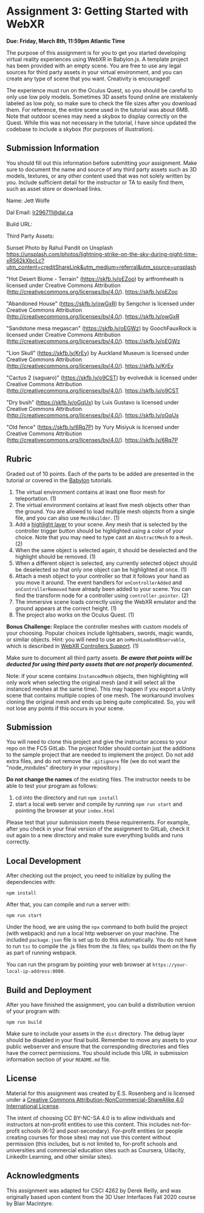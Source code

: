 # Assignment 3: Getting Started with WebXR

**Due: Friday, March 8th, 11:59pm Atlantic Time**

The purpose of this assignment is for you to get you started developing virtual reality experiences using WebXR in Babylon.js.  A template project has been provided with an empty scene.  You are free to use any legal sources for third party assets in your virtual environment, and you can create any type of scene that you want.  Creativity is encouraged!

The experience must run on the Oculus Quest, so you should be careful to only use low poly models.  Sometimes 3D assets found online are mistakenly labeled as low poly, so make sure to check the file sizes after you download them.  For reference, the entire scene used in the tutorial was about 6MB.  Note that outdoor scenes may need a skybox to display correctly on the Quest. While this was not necessary in the tutorial, I have since updated the codebase to include a skybox (for purposes of illustration).

## Submission Information

You should fill out this information before submitting your assignment.  Make sure to document the name and source of any third party assets such as 3D models, textures, or any other content used that was not solely written by you.  Include sufficient detail for the instructor or TA to easily find them, such as asset store or download links.

Name: Jett Wolfe

Dal Email: lr296711@dal.ca

Build URL:

Third Party Assets:

Sunset Photo by Rahul Pandit on Unsplash
https://unsplash.com/photos/lightning-strike-on-the-sky-during-night-time-xRS62kXbcLc?utm_content=creditShareLink&utm_medium=referral&utm_source=unsplash

"Hot Desert Biome - Terrain" (https://skfb.ly/oEZoo) by artfromheath is licensed under Creative Commons Attribution (http://creativecommons.org/licenses/by/4.0/).
https://skfb.ly/oEZoo

"Abandoned House" (https://skfb.ly/owGxR) by Sengchor is licensed under Creative Commons Attribution (http://creativecommons.org/licenses/by/4.0/).
https://skfb.ly/owGxR 

"Sandstone mesa megascan" (https://skfb.ly/oEGWz) by GoochFauxRock is licensed under Creative Commons Attribution (http://creativecommons.org/licenses/by/4.0/).
https://skfb.ly/oEGWz 

"Lion Skull" (https://skfb.ly/KrEy) by Auckland Museum is licensed under Creative Commons Attribution (http://creativecommons.org/licenses/by/4.0/).
https://skfb.ly/KrEy

"Cactus 2 (saguaro)" (https://skfb.ly/o9CST) by evolveduk is licensed under Creative Commons Attribution (http://creativecommons.org/licenses/by/4.0/).
https://skfb.ly/o9CST

"Dry bush" (https://skfb.ly/oGqUx) by Luis Gustavo is licensed under Creative Commons Attribution (http://creativecommons.org/licenses/by/4.0/).
https://skfb.ly/oGqUx

"Old fence" (https://skfb.ly/6Rq7P) by Yury Misiyuk is licensed under Creative Commons Attribution (http://creativecommons.org/licenses/by/4.0/).
https://skfb.ly/6Rq7P


## Rubric

Graded out of 10 points.  Each of the parts to be added are presented in the tutorial or covered in the [Babylon](https://doc.babylonjs.com/features/introductionToFeatures) tutorials.

1. The virtual environment contains at least one floor mesh for teleportation. (1)
2. The virtual environment contains at least five mesh objects other than the ground. You are allowed to load multiple mesh objects from a single file, and you can also use `MeshBuilder`. (1)
3. Add a [highlight layer](https://doc.babylonjs.com/features/featuresDeepDive/mesh/highlightLayer) to your scene.  Any mesh that is selected by the controller trigger button should be highlighted using a color of your choice.  Note that you may need to type cast an `AbstractMesh` to a `Mesh`. (2)
4. When the same object is selected again, it should be deselected and the highlight should be removed. (1)
5. When a different object is selected, any currently selected object should be deselected so that only one object can be highlighted at once. (1)
6. Attach a mesh object to your controller so that it follows your hand as you move it around. The event handlers for `onControllerAdded` and `onControllerRemoved` have already been added to your scene.  You can find the transform node for a  controller using `controller.pointer`. (2)
7. The immersive scene loads correctly using the WebXR emulator and the ground appears at the correct height. (1)
8. The project also works on the Oculus Quest. (1)

**Bonus Challenge:** Replace the controller meshes with custom models of your choosing. Popular choices include lightsabers, swords, magic wands, or similar objects. Hint: you will need to use an `onMeshLoadedObservable`, which is described in  [WebXR Controllers Support](https://doc.babylonjs.com/features/featuresDeepDive/webXR/webXRInputControllerSupport). (1)

Make sure to document all third party assets. ***Be aware that points will be deducted for using third party assets that are not properly documented.***

Note: if your scene contains `InstancedMesh` objects, then highlighting will only work when selecting the original mesh (and it will select all the instanced meshes at the same time).  This may happen if you export a Unity scene that contains multiple copies of one mesh.  The workaround involves cloning the original mesh and ends up being quite complicated.  So, you will not lose any points if this occurs in your scene.

## Submission

You will need to clone this project and give the instructor access to your repo on the FCS GitLab.  The project folder should contain just the additions to the sample project that are needed to implement the project.  Do not add extra files, and do not remove the `.gitignore` file (we do not want the "node_modules" directory in your repository.)

**Do not change the names** of the existing files.  The instructor needs to be able to test your program as follows:

1. cd into the directory and run ```npm install```
2. start a local web server and compile by running ```npm run start``` and pointing the browser at your ```index.html```

Please test that your submission meets these requirements.  For example, after you check in your final version of the assignment to GitLab, check it out again to a new directory and make sure everything builds and runs correctly.

## Local Development 

After checking out the project, you need to initialize by pulling the dependencies with:

```
npm install
```

After that, you can compile and run a server with:

```
npm run start
```

Under the hood, we are using the `npx` command to both build the project (with webpack) and run a local http webserver on your machine.  The included ```package.json``` file is set up to do this automatically.  You do not have to run ```tsc``` to compile the .js files from the .ts files;  ```npx``` builds them on the fly as part of running webpack.

You can run the program by pointing your web browser at ```https://your-local-ip-address:8080```.  

## Build and Deployment

After you have finished the assignment, you can build a distribution version of your program with:

```
npm run build
```

Make sure to include your assets in the `dist` directory.  The debug layer should be disabled in your final build.  Remember to move any assets to your public webserver and ensure that the corresponding directories and files have the correct permissions. You should include this URL in submission information section of your `README.md` file. 

## License

Material for this assignment was created by E.S. Rosenberg and is licensed under a [Creative Commons Attribution-NonCommercial-ShareAlike 4.0 International License](http://creativecommons.org/licenses/by-nc-sa/4.0/).

The intent of choosing CC BY-NC-SA 4.0 is to allow individuals and instructors at non-profit entities to use this content.  This includes not-for-profit schools (K-12 and post-secondary). For-profit entities (or people creating courses for those sites) may not use this content without permission (this includes, but is not limited to, for-profit schools and universities and commercial education sites such as Coursera, Udacity, LinkedIn Learning, and other similar sites).   

## Acknowledgments

This assignment was adapted for CSCI 4262 by Derek Reilly, and was originally based upon content from the 3D User Interfaces Fall 2020 course by Blair MacIntyre.
